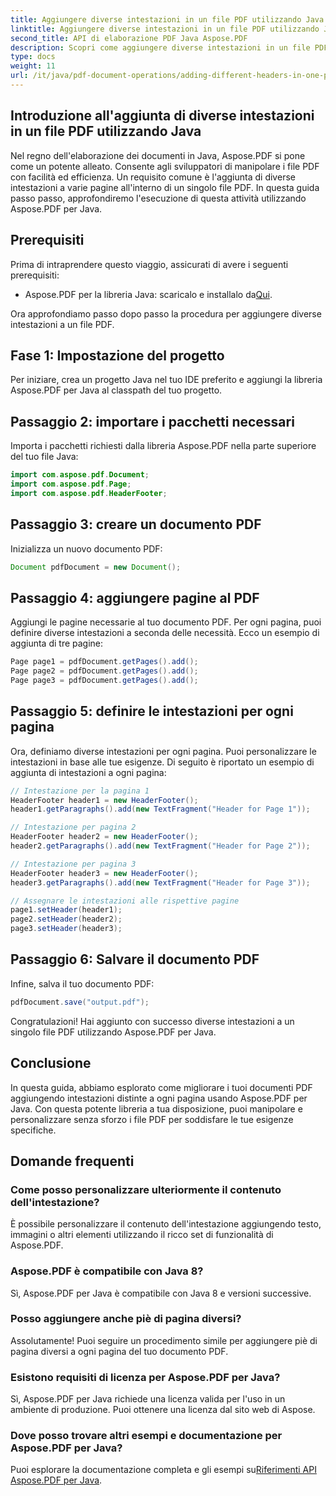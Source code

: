 ```yaml
---
title: Aggiungere diverse intestazioni in un file PDF utilizzando Java
linktitle: Aggiungere diverse intestazioni in un file PDF utilizzando Java
second_title: API di elaborazione PDF Java Aspose.PDF
description: Scopri come aggiungere diverse intestazioni in un file PDF usando Java con Aspose.PDF. Guida passo passo per personalizzare le intestazioni PDF.
type: docs
weight: 11
url: /it/java/pdf-document-operations/adding-different-headers-in-one-pdf-file-using-java/
---
```


## Introduzione all'aggiunta di diverse intestazioni in un file PDF utilizzando Java

Nel regno dell'elaborazione dei documenti in Java, Aspose.PDF si pone come un potente alleato. Consente agli sviluppatori di manipolare i file PDF con facilità ed efficienza. Un requisito comune è l'aggiunta di diverse intestazioni a varie pagine all'interno di un singolo file PDF. In questa guida passo passo, approfondiremo l'esecuzione di questa attività utilizzando Aspose.PDF per Java. 

## Prerequisiti

Prima di intraprendere questo viaggio, assicurati di avere i seguenti prerequisiti:

-  Aspose.PDF per la libreria Java: scaricalo e installalo da[Qui](https://releases.aspose.com/pdf/java/).

Ora approfondiamo passo dopo passo la procedura per aggiungere diverse intestazioni a un file PDF.

## Fase 1: Impostazione del progetto

Per iniziare, crea un progetto Java nel tuo IDE preferito e aggiungi la libreria Aspose.PDF per Java al classpath del tuo progetto.

## Passaggio 2: importare i pacchetti necessari

Importa i pacchetti richiesti dalla libreria Aspose.PDF nella parte superiore del tuo file Java:

```java
import com.aspose.pdf.Document;
import com.aspose.pdf.Page;
import com.aspose.pdf.HeaderFooter;
```

## Passaggio 3: creare un documento PDF

Inizializza un nuovo documento PDF:

```java
Document pdfDocument = new Document();
```

## Passaggio 4: aggiungere pagine al PDF

Aggiungi le pagine necessarie al tuo documento PDF. Per ogni pagina, puoi definire diverse intestazioni a seconda delle necessità. Ecco un esempio di aggiunta di tre pagine:

```java
Page page1 = pdfDocument.getPages().add();
Page page2 = pdfDocument.getPages().add();
Page page3 = pdfDocument.getPages().add();
```

## Passaggio 5: definire le intestazioni per ogni pagina

Ora, definiamo diverse intestazioni per ogni pagina. Puoi personalizzare le intestazioni in base alle tue esigenze. Di seguito è riportato un esempio di aggiunta di intestazioni a ogni pagina:

```java
// Intestazione per la pagina 1
HeaderFooter header1 = new HeaderFooter();
header1.getParagraphs().add(new TextFragment("Header for Page 1"));

// Intestazione per pagina 2
HeaderFooter header2 = new HeaderFooter();
header2.getParagraphs().add(new TextFragment("Header for Page 2"));

// Intestazione per pagina 3
HeaderFooter header3 = new HeaderFooter();
header3.getParagraphs().add(new TextFragment("Header for Page 3"));

// Assegnare le intestazioni alle rispettive pagine
page1.setHeader(header1);
page2.setHeader(header2);
page3.setHeader(header3);
```

## Passaggio 6: Salvare il documento PDF

Infine, salva il tuo documento PDF:

```java
pdfDocument.save("output.pdf");
```

Congratulazioni! Hai aggiunto con successo diverse intestazioni a un singolo file PDF utilizzando Aspose.PDF per Java.

## Conclusione

In questa guida, abbiamo esplorato come migliorare i tuoi documenti PDF aggiungendo intestazioni distinte a ogni pagina usando Aspose.PDF per Java. Con questa potente libreria a tua disposizione, puoi manipolare e personalizzare senza sforzo i file PDF per soddisfare le tue esigenze specifiche.

## Domande frequenti

### Come posso personalizzare ulteriormente il contenuto dell'intestazione?

È possibile personalizzare il contenuto dell'intestazione aggiungendo testo, immagini o altri elementi utilizzando il ricco set di funzionalità di Aspose.PDF.

### Aspose.PDF è compatibile con Java 8?

Sì, Aspose.PDF per Java è compatibile con Java 8 e versioni successive.

### Posso aggiungere anche piè di pagina diversi?

Assolutamente! Puoi seguire un procedimento simile per aggiungere piè di pagina diversi a ogni pagina del tuo documento PDF.

### Esistono requisiti di licenza per Aspose.PDF per Java?

Sì, Aspose.PDF per Java richiede una licenza valida per l'uso in un ambiente di produzione. Puoi ottenere una licenza dal sito web di Aspose.

### Dove posso trovare altri esempi e documentazione per Aspose.PDF per Java?

 Puoi esplorare la documentazione completa e gli esempi su[Riferimenti API Aspose.PDF per Java](https://reference.aspose.com/pdf/java/).